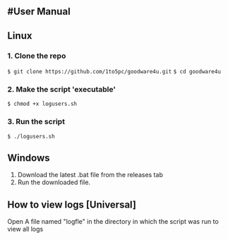 #User Manual
---
## Linux
### 1. Clone the repo
`$ git clone https://github.com/1to5pc/goodware4u.git`
`$ cd goodware4u`
### 2. Make the script 'executable'
`$ chmod +x logusers.sh`
### 3. Run the script
`$ ./logusers.sh`

## Windows
1. Download the latest .bat file from the releases tab
2. Run the downloaded file. 

## How to view logs [Universal]
Open A file named "logfle" in the directory in which the script was run to view all logs
